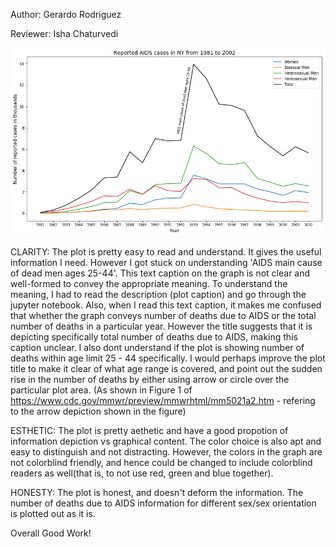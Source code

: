 Author:      Gerardo Rodriguez

Reviewer:    Isha Chaturvedi

![Plot](https://github.com/geeroovaa/PUI2017_grv232/blob/master/HW8_grv232/aids.png)

CLARITY: 
The plot is pretty easy to read  and understand. It gives the useful information I need. However I got stuck on understanding 'AIDS main cause of dead men ages 25-44'. This text caption on the graph is not clear and well-formed to convey the appropriate meaning. To understand the meaning, I had to read the description (plot caption) and go through the jupyter notebook. Also, when I read this text caption, it makes me confused that whether the graph conveys number of deaths due to AIDS or the total number of deaths in a particular year. However the title suggests that it is depicting specifically total number of deaths due to AIDS, making this caption unclear. I also dont understand if the plot is showing number of deaths within age limit 25 - 44 specifically. I would perhaps improve the plot title to make it clear of what age range is covered, and point out the sudden rise in the number of deaths by either using arrow or circle over the particular plot area. (As shown in Figure 1 of https://www.cdc.gov/mmwr/preview/mmwrhtml/mm5021a2.htm - refering to the arrow depiction shown in the figure)

ESTHETIC:
The plot is pretty aethetic and have a good propotion of information depiction vs graphical content. The color choice is also apt and easy to distinguish and not distracting. However, the colors in the graph are not colorblind friendly, and hence could be changed to include colorblind readers as well(that is, to not use red, green and blue together).

HONESTY:
The plot is honest, and doesn't deform the information. The number of deaths due to AIDS information for different sex/sex orientation is plotted out as it is.

Overall Good Work!
